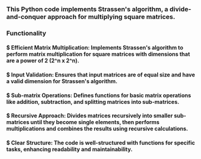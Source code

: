 ### This Python code implements Strassen's algorithm, a divide-and-conquer approach for multiplying square matrices.

### Functionality
#### $ Efficient Matrix Multiplication: Implements Strassen's algorithm to perform matrix multiplication for square matrices with dimensions that are a power of 2 (2^n x 2^n).
#### $ Input Validation: Ensures that input matrices are of equal size and have a valid dimension for Strassen's algorithm.
#### $ Sub-matrix Operations: Defines functions for basic matrix operations like addition, subtraction, and splitting matrices into sub-matrices.
#### $ Recursive Approach: Divides matrices recursively into smaller sub-matrices until they become single elements, then performs multiplications and combines the results using recursive calculations.
#### $ Clear Structure: The code is well-structured with functions for specific tasks, enhancing readability and maintainability.
